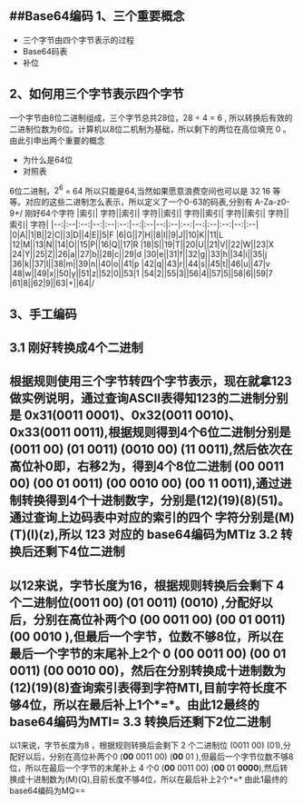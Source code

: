 ##Base64编码
1、三个重要概念
----
+  三个字节由四个字节表示的过程
+  Base64码表
+  补位

2、如何用三个字节表示四个字节
----
一个字节由8位二进制组成，三个字节总共28位，28 ÷ 4 = 6 , 所以转换后有效的二进制位数为6位。计算机以8位二机制为基础，所以剩下的两位在高位填充 0 。由此引申出两个重要的概念
+  为什么是64位
+  对照表

6位二进制，$2^6$ = 64 所以只能是64,当然如果愿意浪费空间也可以是 32 16 等等。对应的这些二进制怎么表示，所以定义了一个0-63的码表,分别有 A-Za-z0-9+/ 刚好64个字符
|索引| 字符||索引| 字符||索引| 字符||索引| 字符||索引| 字符||索引| 字符|
|--:|:--|:--:|--:|:--|:--:|--:|:--|--:|:--|:--:|--:|:--|:--:|--:|:--|
|0|A||1|B||2|C||3|D||4|E||5|F
|6|G||7|H||8|I||9|J||10|K||11|L
|12|M||13|N||14|O||15|P||16|Q||17|R
|18|S||19|T||20|U||21|V||22|W||23|X
|24|Y||25|Z||26|a||27|b||28|c||29|d
|30|e||31|f||32|g||33|h||34|i||35|j
|36|k||37|l||38|m||39|n||40|o||41|p
|42|q||43|r||44|s||45|t||46|u||47|v
|48|w||49|x||50|y||51|z||52|0||53|1
|54|2||55|3||56|4||57|5||58|6||59|7
|61|8||62|9||63|+||64|/

3、手工编码
----
3.1 刚好转换成4个二进制 
---
根据规则使用三个字节转四个字节表示，现在就拿123做实例说明，通过查询ASCII表得知123的二进制分别是 0x31(0011 0001)、0x32(0011 0010)、0x33(0011 0011),根据规则得到4个6位二进制分别是 (0011 00) (01 0011) (0010 00) (11 0011),然后依次在高位补0即，右移2为，得到4个8位二进制 (**00** 0011 00) (**00** 01 0011) (**00** 0010 00) (**00** 11 0011),通过进制转换得到4个十进制数字，分别是(12)(19)(8)(51)。通过查询上边码表中对应的索引的四个 字符分别是(M)(T)(I)(z),所以 123 对应的 base64编码为MTIz
3.2 转换后还剩下4位二进制
----
以12来说，字节长度为16，根据规则转换后会剩下 4 个二进制位(0011 00) (01 0011) (0010) ,分配好以后，分别在高位补两个0  (**00** 0011 00) (**00** 01 0011) (**00** 0010 ),但最后一个字节，位数不够8位，所以在最后一个字节的末尾补上2个 0  (**00** 0011 00) (**00** 01 0011) (**00** 0010 **00**)，然后在分别转换成十进制数为(12)(19)(8)查询索引表得到字符MTI,目前字符长度不够4位，所以在最后补上1个*=*。由此12最终的base64编码为MTI= 
3.3 转换后还剩下2位二进制
----
以1来说，字节长度为8 ，根据规则转换后会剩下 2 个二进制位 (0011 00) (01),分配好以后，分别在高位补两个0 (**00** 0011 00) (**00** 01 ),但最后一个字节位数不够8位，所以在最后一个字节的末尾补上 4 个0 (**00** 0011 00) (**00** 01 **0000**),然后转换成十进制数为(M)(Q),目前长度不够4位，所以在最后补上2个*=* 由此1最终的base64编码为MQ==